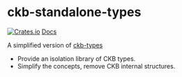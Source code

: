 # ckb-standalone-types

[![Crates.io](https://img.shields.io/crates/v/ckb-standalone-types.svg)](https://crates.io/crates/ckb-standalone-types)
[Docs](https://docs.rs/ckb-standalone-types)

A simplified version of [ckb-types](https://github.com/nervosnetwork/ckb/tree/develop/util/types)


* Provide an isolation library of CKB types.
* Simplify the concepts, remove CKB internal structures.
